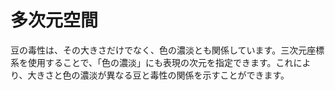 # 多次元空間
豆の毒性は、その大きさだけでなく、色の濃淡とも関係しています。三次元座標系を使用することで、「色の濃淡」にも表現の次元を指定できます。これにより、大きさと色の濃淡が異なる豆と毒性の関係を示すことができます。
